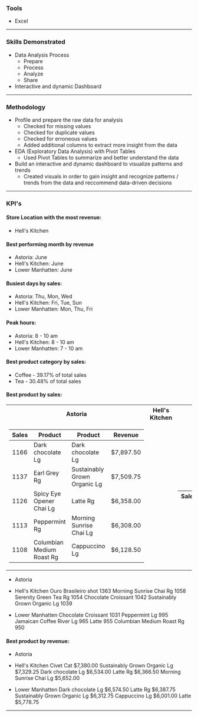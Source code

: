 ### Tools
* Excel

---

### Skills Demonstrated
* Data Analysis Process
    * Prepare
    * Process
    * Analyze
    * Share
* Interactive and dynamic Dashboard

---

### Methodology
* Profile and prepare the raw data for analysis
    * Checked for missing values
    * Checked for duplicate values
    * Checked for erroneous values
    * Added additional columns to extract more insight from the data
* EDA (Exploratory Data Analysis) with Pivot Tables
    * Used Pivot Tables to summarize and better understand the data
* Build an interactive and dynamic dashboard to visualize patterns and trends
    * Created visuals in order to gain insight and recognize patterns / trends from the data and reccommend data-driven decisions

---

### KPI's
#### Store Location with the most revenue:
* Hell's Kitchen

#### Best performing month by revenue
* Astoria: June
* Hell's Kitchen: June
* Lower Manhatten: June

#### Busiest days by sales:
* Astoria: Thu, Mon, Wed
* Hell's Kitchen: Fri, Tue, Sun
* Lower Manhatten: Mon, Thu, Fri

#### Peak hours:
* Astoria: 8 - 10 am
* Hell's Kitchen: 8 - 10 am
* Lower Manhatten: 7 - 10 am

#### Best product category by sales:
* Coffee - 39.17% of total sales
* Tea - 30.48% of total sales

#### Best product by sales:
<table>
<tr><th>Astoria</th><th>Hell's Kitchen</th><th>Lower Manhatten</th></tr>
<tr><td>

<!-- Astoria -->
|Sales|Product|Product|Revenue|
|---|---|---|---|
1166|Dark chocolate Lg|Dark chocolate Lg|$7,897.50
1137|Earl Grey Rg|Sustainably Grown Organic Lg|$7,509.75
1126|Spicy Eye Opener Chai Lg|Latte Rg|$6,358.00
1113|Peppermint Rg|Morning Sunrise Chai Lg|$6,308.00
1108|Columbian Medium Roast Rg|Cappuccino Lg|$6,128.50

</td><td>

<!-- Hell's Kitchen -->


</td><td>

<!-- Lower Manhatten-->
|Sales|Product|Product|Revenue|
|---|---|---|---|

</td></tr></table>

* Astoria
    
* Hell's Kitchen
    Ouro Brasileiro shot	        1363
    Morning Sunrise Chai Rg	        1058
    Serenity Green Tea Rg	        1054
    Chocolate Croissant	            1042
    Sustainably Grown Organic Lg	1039
* Lower Manhatten
    Chocolate Croissant	            1031
    Peppermint Lg	                995
    Jamaican Coffee River Lg	    965
    Latte	                        955
    Columbian Medium Roast Rg	    950
        

#### Best product by revenue:
* Astoria
    
* Hell's Kitchen
    Civet Cat		                    $7,380.00
    Sustainably Grown Organic Lg		$7,329.25
    Dark chocolate Lg		            $6,534.00
    Latte Rg		                    $6,366.50
    Morning Sunrise Chai Lg	            $5,652.00
* Lower Manhatten
    Dark chocolate Lg		            $6,574.50
    Latte Rg		                    $6,387.75
    Sustainably Grown Organic Lg		$6,312.75
    Cappuccino Lg		                $6,001.00
    Latte		                        $5,778.75
        
---